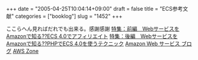 +++
date = "2005-04-25T10:04:14+09:00"
draft = false
title = "ECS参考文献"
categories = ["booklog"]
slug = "1452"
+++

ここらへん見ればだれでも出来る。感謝感謝
<a href="http://www.itmedia.co.jp/enterprise/articles/0501/17/news004.html" target="_blank">特集：前編　WebサービスをAmazonで知る??ECS 4.0でアフィリエイト</a>
<a href="http://www.itmedia.co.jp/enterprise/articles/0502/28/news003.html" target="_blank">特集：後編　WebサービスをAmazonで知る??PHPでECS 4.0を使うテクニック</a>
<a href="http://aws.typepad.com/aws_jp/" target="_blank">Amazon Web サービス ブログ</a>
<a href="http://www.awszone.com/" target="_blank">AWS Zone</a>
